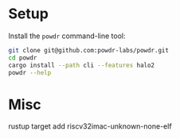 # Setup

Install the `powdr` command-line tool:

```sh
git clone git@github.com:powdr-labs/powdr.git
cd powdr
cargo install --path cli --features halo2
powdr --help
```

# Misc

rustup target add riscv32imac-unknown-none-elf

